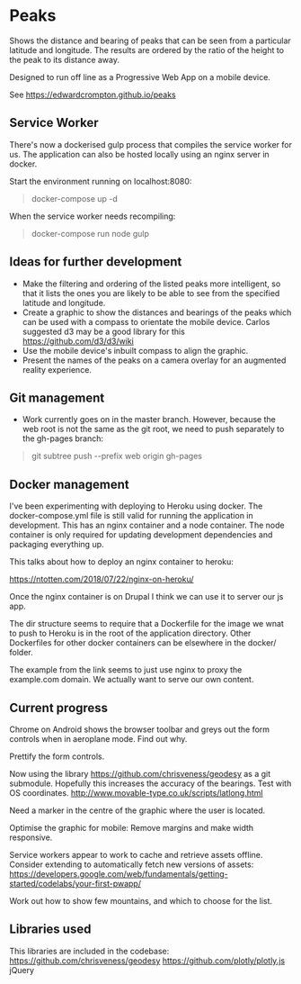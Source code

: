Peaks
=====

Shows the distance and bearing of peaks that can be seen from a particular latitude and longitude. The results are ordered by the ratio of the height to the peak to its distance away.

Designed to run off line as a Progressive Web App on a mobile device.

See https://edwardcrompton.github.io/peaks

Service Worker
--------------

There's now a dockerised gulp process that compiles the service worker for us. The application can also be hosted locally using an nginx server in docker.

Start the environment running on localhost:8080:
> docker-compose up -d

When the service worker needs recompiling:
> docker-compose run node gulp

Ideas for further development
-----------------------------

- Make the filtering and ordering of the listed peaks more intelligent, so that it lists the ones you are likely to be able to see from the specified latitude and longitude.
- Create a graphic to show the distances and bearings of the peaks which can be used with a compass to orientate the mobile device. Carlos suggested d3 may be a good library for this https://github.com/d3/d3/wiki
- Use the mobile device's inbuilt compass to align the graphic.
- Present the names of the peaks on a camera overlay for an augmented reality experience.

Git management
--------------

- Work currently goes on in the master branch. However, because the web root is not the same as the git root, we need to push separately to the gh-pages branch:
> git subtree push --prefix web origin gh-pages

Docker management
-----------------

I've been experimenting with deploying to Heroku using docker.
The docker-compose.yml file is still valid for running the application in development. This has an nginx container and a node container. The node container is only required for updating development dependencies and packaging everything up.

This talks about how to deploy an nginx container to heroku:

https://ntotten.com/2018/07/22/nginx-on-heroku/

Once the nginx container is on Drupal I think we can use it to server our js app.

The dir structure seems to require that a Dockerfile for the image we wnat to push to Heroku is in the root of the application directory. Other Dockerfiles for other docker containers can be elsewhere in the docker/ folder.

The example from the link seems to just use nginx to proxy the example.com domain. We actually want to serve our own content.

Current progress
----------------
Chrome on Android shows the browser toolbar and greys out the form controls when in aeroplane mode. Find out why.

Prettify the form controls.

Now using the library https://github.com/chrisveness/geodesy as a git submodule.
Hopefully this increases the accuracy of the bearings. Test with OS coordinates.
http://www.movable-type.co.uk/scripts/latlong.html

Need a marker in the centre of the graphic where the user is located.

Optimise the graphic for mobile: Remove margins and make width responsive.

Service workers appear to work to cache and retrieve assets offline. Consider
extending to automatically fetch new versions of assets:
https://developers.google.com/web/fundamentals/getting-started/codelabs/your-first-pwapp/

Work out how to show few mountains, and which to choose for the list.

Libraries used
--------------

This libraries are included in the codebase:
https://github.com/chrisveness/geodesy
https://github.com/plotly/plotly.js
jQuery
